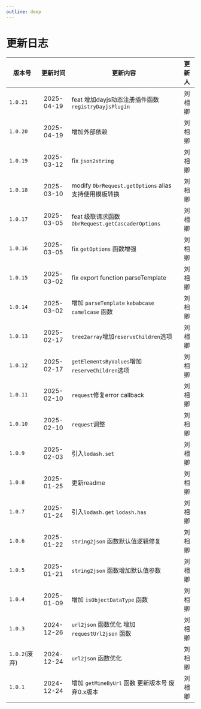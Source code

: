 ```yaml
---
outline: deep
---
```


# 更新日志

| 版本号        |  更新时间  | 更新内容                                             | 更新人  |
| ------------- | :--------: | ---------------------------------------------------- | :-----: |
| `1.0.21`      | 2025-04-19 | feat 增加dayjs动态注册插件函数`registryDayjsPlugin`  | 刘 相卿 |
| `1.0.20`      | 2025-04-19 | 增加外部依赖                                         | 刘 相卿 |
| `1.0.19`      | 2025-03-12 | fix `json2string`                                    | 刘 相卿 |
| `1.0.18`      | 2025-03-10 | modify `ObrRequest.getOptions` alias支持使用模板转换 | 刘 相卿 |
| `1.0.17`      | 2025-03-05 | feat 级联请求函数 `ObrRequest.getCascaderOptions`    | 刘 相卿 |
| `1.0.16`      | 2025-03-05 | fix `getOptions` 函数增强                            | 刘 相卿 |
| `1.0.15`      | 2025-03-02 | fix export function parseTemplate                    | 刘 相卿 |
| `1.0.14`      | 2025-03-02 | 增加 `parseTemplate` `kebabcase`  `camelcase` 函数   | 刘 相卿 |
| `1.0.13`      | 2025-02-17 | `tree2array`增加`reserveChildren`选项                | 刘 相卿 |
| `1.0.12`      | 2025-02-17 | `getElementsByValues`增加`reserveChildren`选项       | 刘 相卿 |
| `1.0.11`      | 2025-02-10 | `request`修复error callback                          | 刘 相卿 |
| `1.0.10`      | 2025-02-10 | `request`调整                                        | 刘 相卿 |
| `1.0.9`       | 2025-02-03 | 引入`lodash.set`                                     | 刘 相卿 |
| `1.0.8`       | 2025-01-25 | 更新readme                                           | 刘 相卿 |
| `1.0.7`       | 2025-01-24 | 引入`lodash.get` `lodash.has`                        | 刘 相卿 |
| `1.0.6`       | 2025-01-22 | `string2json` 函数默认值逻辑修复                     | 刘 相卿 |
| `1.0.5`       | 2025-01-21 | `string2json` 函数增加默认值参数                     | 刘 相卿 |
| `1.0.4`       | 2025-01-09 | 增加 `isObjectDataType` 函数                         | 刘 相卿 |
| `1.0.3`       | 2024-12-26 | `url2json` 函数优化 增加 `requestUrl2json` 函数      | 刘 相卿 |
| `1.0.2`(废弃) | 2024-12-24 | `url2json` 函数优化                                  | 刘 相卿 |
| `1.0.1`       | 2024-12-24 | 增加 `getMimeByUrl` 函数 更新版本号 废弃0.x版本      | 刘 相卿 |
